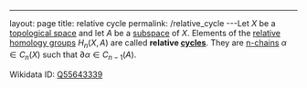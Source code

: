---
 layout: page
 title: relative cycle
 permalink: /relative_cycle
---Let $X$ be a [topological space](https://defsmath.github.io/DefsMath/topological_space) and let $A$ be a [subspace](https://defsmath.github.io/DefsMath/subspace_topology) of $X$. Elements of the [relative homology groups](https://defsmath.github.io/DefsMath/relative_homology_groups) $H_n(X,A)$ are called **relative [cycles](https://defsmath.github.io/DefsMath/homology_group)**. They are [n-chains](https://defsmath.github.io/DefsMath/n-chain) $\alpha\in C_n(X)$ such that $\partial \alpha \in C_{n-1}(A)$.

Wikidata ID: [Q55643339](https://www.wikidata.org/wiki/Q55643339)